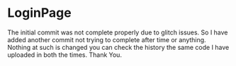 # LoginPage
The initial commit was not complete properly due to glitch issues. 
So I have added another commit not trying to complete after time or anything. 
Nothing at such is changed you can check the history the same code I have uploaded in both the times.
Thank You.
